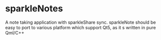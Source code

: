 sparkleNotes
============

A note taking application with sparkleShare sync. sparkleNote should be easy to port to various platform which support Qt5, as it s written in pure Qml/C++
